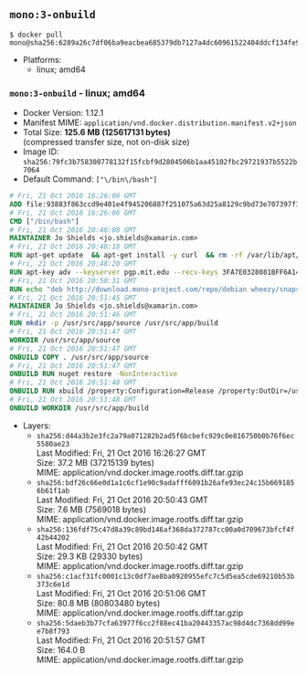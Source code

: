 ## `mono:3-onbuild`

```console
$ docker pull mono@sha256:6289a26c7df06ba9eacbea685379db7127a4dc60961522404ddcf134fe9702ef
```

-	Platforms:
	-	linux; amd64

### `mono:3-onbuild` - linux; amd64

-	Docker Version: 1.12.1
-	Manifest MIME: `application/vnd.docker.distribution.manifest.v2+json`
-	Total Size: **125.6 MB (125617131 bytes)**  
	(compressed transfer size, not on-disk size)
-	Image ID: `sha256:79fc3b758300778132f15fcbf9d2804506b1aa45102fbc29721937b5522b7064`
-	Default Command: `["\/bin\/bash"]`

```dockerfile
# Fri, 21 Oct 2016 16:26:06 GMT
ADD file:93883f863ccd9e401e4f945206887f251075a63d25a8129c9bd73e707397f109 in / 
# Fri, 21 Oct 2016 16:26:06 GMT
CMD ["/bin/bash"]
# Fri, 21 Oct 2016 20:48:08 GMT
MAINTAINER Jo Shields <jo.shields@xamarin.com>
# Fri, 21 Oct 2016 20:48:18 GMT
RUN apt-get update 	&& apt-get install -y curl 	&& rm -rf /var/lib/apt/lists/*
# Fri, 21 Oct 2016 20:48:20 GMT
RUN apt-key adv --keyserver pgp.mit.edu --recv-keys 3FA7E0328081BFF6A14DA29AA6A19B38D3D831EF
# Fri, 21 Oct 2016 20:50:31 GMT
RUN echo "deb http://download.mono-project.com/repo/debian wheezy/snapshots/3.12.0 main" > /etc/apt/sources.list.d/mono-xamarin.list         && echo "deb http://download.mono-project.com/repo/debian 312-security main" >> /etc/apt/sources.list.d/mono-xamarin.list 	&& apt-get update 	&& apt-get install -y mono-devel ca-certificates-mono fsharp mono-vbnc nuget 	&& rm -rf /var/lib/apt/lists/*
# Fri, 21 Oct 2016 20:51:45 GMT
MAINTAINER Jo Shields <jo.shields@xamarin.com>
# Fri, 21 Oct 2016 20:51:46 GMT
RUN mkdir -p /usr/src/app/source /usr/src/app/build
# Fri, 21 Oct 2016 20:51:47 GMT
WORKDIR /usr/src/app/source
# Fri, 21 Oct 2016 20:51:47 GMT
ONBUILD COPY . /usr/src/app/source
# Fri, 21 Oct 2016 20:51:47 GMT
ONBUILD RUN nuget restore -NonInteractive
# Fri, 21 Oct 2016 20:51:48 GMT
ONBUILD RUN xbuild /property:Configuration=Release /property:OutDir=/usr/src/app/build/
# Fri, 21 Oct 2016 20:51:48 GMT
ONBUILD WORKDIR /usr/src/app/build
```

-	Layers:
	-	`sha256:d44a3b2e3fc2a79a071282b2ad5f6bcbefc929c0e816750b0b76f6ec5580ae23`  
		Last Modified: Fri, 21 Oct 2016 16:26:27 GMT  
		Size: 37.2 MB (37215139 bytes)  
		MIME: application/vnd.docker.image.rootfs.diff.tar.gzip
	-	`sha256:bdf26c66e0d1a1c6cf1e90c9adafff6091b26afe93ec24c15b6691856b61f1ab`  
		Last Modified: Fri, 21 Oct 2016 20:50:43 GMT  
		Size: 7.6 MB (7569018 bytes)  
		MIME: application/vnd.docker.image.rootfs.diff.tar.gzip
	-	`sha256:136fdf75c47d8a39c89bd146af368da372787cc00a0d709673bfcf4f42b44202`  
		Last Modified: Fri, 21 Oct 2016 20:50:42 GMT  
		Size: 29.3 KB (29330 bytes)  
		MIME: application/vnd.docker.image.rootfs.diff.tar.gzip
	-	`sha256:c1acf31fc0001c13c0df7ae8ba0920955efc7c5d5ea5cde69210b53b373c6e1d`  
		Last Modified: Fri, 21 Oct 2016 20:51:06 GMT  
		Size: 80.8 MB (80803480 bytes)  
		MIME: application/vnd.docker.image.rootfs.diff.tar.gzip
	-	`sha256:5daeb3b77cfa63977f6cc2f88ec41ba20443357ac98d4dc7368dd99ee7b8f793`  
		Last Modified: Fri, 21 Oct 2016 20:51:57 GMT  
		Size: 164.0 B  
		MIME: application/vnd.docker.image.rootfs.diff.tar.gzip
